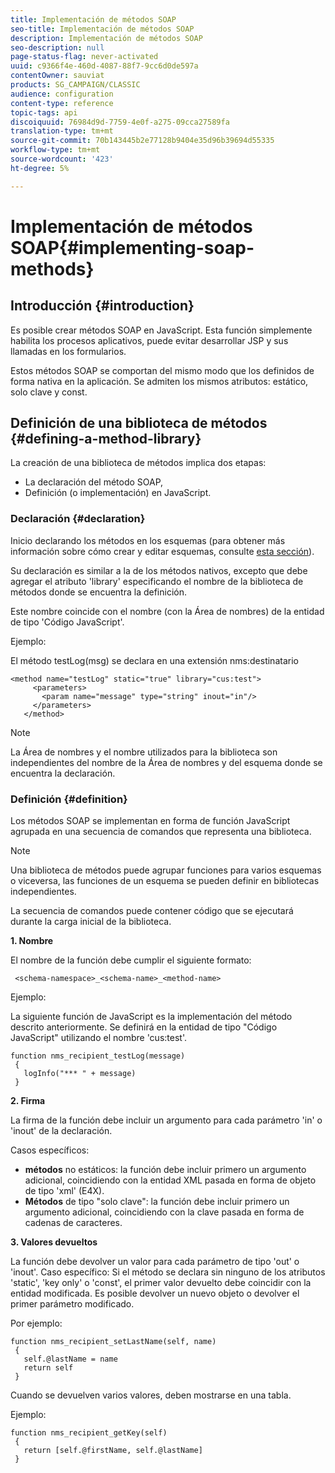 ```yaml
---
title: Implementación de métodos SOAP
seo-title: Implementación de métodos SOAP
description: Implementación de métodos SOAP
seo-description: null
page-status-flag: never-activated
uuid: c9366f4e-460d-4087-88f7-9cc6d0de597a
contentOwner: sauviat
products: SG_CAMPAIGN/CLASSIC
audience: configuration
content-type: reference
topic-tags: api
discoiquuid: 76984d9d-7759-4e0f-a275-09cca27589fa
translation-type: tm+mt
source-git-commit: 70b143445b2e77128b9404e35d96b39694d55335
workflow-type: tm+mt
source-wordcount: '423'
ht-degree: 5%

---
```



# Implementación de métodos SOAP{#implementing-soap-methods}

## Introducción {#introduction}

Es posible crear métodos SOAP en JavaScript. Esta función simplemente habilita los procesos aplicativos, puede evitar desarrollar JSP y sus llamadas en los formularios.

Estos métodos SOAP se comportan del mismo modo que los definidos de forma nativa en la aplicación. Se admiten los mismos atributos: estático, solo clave y const.

## Definición de una biblioteca de métodos {#defining-a-method-library}

La creación de una biblioteca de métodos implica dos etapas:

* La declaración del método SOAP,
* Definición (o implementación) en JavaScript.

### Declaración {#declaration}

Inicio declarando los métodos en los esquemas (para obtener más información sobre cómo crear y editar esquemas, consulte [esta sección](../../configuration/using/about-schema-edition.md)).

Su declaración es similar a la de los métodos nativos, excepto que debe agregar el atributo &#39;library&#39; especificando el nombre de la biblioteca de métodos donde se encuentra la definición.

Este nombre coincide con el nombre (con la Área de nombres) de la entidad de tipo &#39;Código JavaScript&#39;.

Ejemplo:

El método testLog(msg) se declara en una extensión nms:destinatario

```
<method name="testLog" static="true" library="cus:test">
     <parameters>
       <param name="message" type="string" inout="in"/>
     </parameters>
   </method>
```

>[!NOTE]
>
>La Área de nombres y el nombre utilizados para la biblioteca son independientes del nombre de la Área de nombres y del esquema donde se encuentra la declaración.

### Definición {#definition}

Los métodos SOAP se implementan en forma de función JavaScript agrupada en una secuencia de comandos que representa una biblioteca.

>[!NOTE]
>
>Una biblioteca de métodos puede agrupar funciones para varios esquemas o viceversa, las funciones de un esquema se pueden definir en bibliotecas independientes.

La secuencia de comandos puede contener código que se ejecutará durante la carga inicial de la biblioteca.

**1. Nombre**

El nombre de la función debe cumplir el siguiente formato:

```
 <schema-namespace>_<schema-name>_<method-name>
```

Ejemplo:

La siguiente función de JavaScript es la implementación del método descrito anteriormente. Se definirá en la entidad de tipo &quot;Código JavaScript&quot; utilizando el nombre &#39;cus:test&#39;.

```
function nms_recipient_testLog(message)
 {
   logInfo("*** " + message)
 }
```

**2. Firma**

La firma de la función debe incluir un argumento para cada parámetro &#39;in&#39; o &#39;inout&#39; de la declaración.

Casos específicos:

* **métodos** no estáticos: la función debe incluir primero un argumento adicional, coincidiendo con la entidad XML pasada en forma de objeto de tipo &#39;xml&#39; (E4X).
* **Métodos** de tipo &quot;solo clave&quot;: la función debe incluir primero un argumento adicional, coincidiendo con la clave pasada en forma de cadenas de caracteres.

**3. Valores devueltos**

La función debe devolver un valor para cada parámetro de tipo &#39;out&#39; o &#39;inout&#39;. Caso específico: Si el método se declara sin ninguno de los atributos &#39;static&#39;, &#39;key only&#39; o &#39;const&#39;, el primer valor devuelto debe coincidir con la entidad modificada. Es posible devolver un nuevo objeto o devolver el primer parámetro modificado.

Por ejemplo:

```
function nms_recipient_setLastName(self, name)
 {
   self.@lastName = name
   return self
 }
```

Cuando se devuelven varios valores, deben mostrarse en una tabla.

Ejemplo:

```
function nms_recipient_getKey(self)
 {
   return [self.@firstName, self.@lastName]
 }
```

